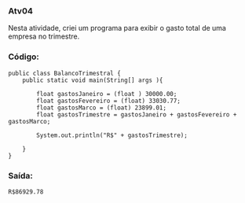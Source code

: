 ### Atv04
Nesta atividade, criei um programa para exibir o gasto total de uma empresa no trimestre.

### Código:
```
public class BalancoTrimestral {
    public static void main(String[] args ){

        float gastosJaneiro = (float ) 30000.00;
        float gastosFevereiro = (float) 33030.77;
        float gastosMarco = (float) 23899.01;
        float gastosTrimestre = gastosJaneiro + gastosFevereiro + gastosMarco;

        System.out.println("R$" + gastosTrimestre);

    }
}
```

### Saída:
```
R$86929.78
```

